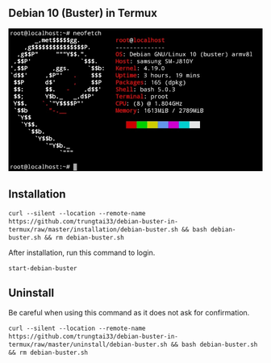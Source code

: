 ## Debian 10 (Buster) in Termux
![image](image/debian-buster.png)
## Installation
```
curl --silent --location --remote-name https://github.com/trungtai33/debian-buster-in-termux/raw/master/installation/debian-buster.sh && bash debian-buster.sh && rm debian-buster.sh
```
After installation, run this command to login.
```
start-debian-buster
```
## Uninstall
Be careful when using this command as it does not ask for confirmation.
```
curl --silent --location --remote-name https://github.com/trungtai33/debian-buster-in-termux/raw/master/uninstall/debian-buster.sh && bash debian-buster.sh && rm debian-buster.sh
```

